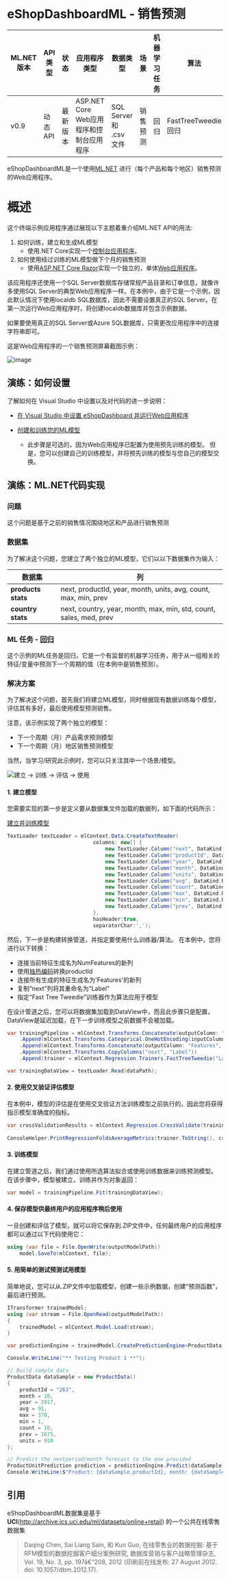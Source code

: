 # eShopDashboardML - 销售预测 

| ML.NET 版本 | API 类型          | 状态                        | 应用程序类型    | 数据类型 | 场景            | 机器学习任务                   | 算法                  |
|----------------|-------------------|-------------------------------|-------------|-----------|---------------------|---------------------------|-----------------------------|
| v0.9           | 动态 API | 最新版本 | ASP.NET Core Web应用程序和控制台应用程序 | SQL Server 和 .csv 文件 | 销售预测  | 回归 | FastTreeTweedie 回归 |


eShopDashboardML是一个使用[ML.NET](https://github.com/dotnet/machinelearning) 进行（每个产品和每个地区）销售预测的Web应用程序。


# 概述

这个终端示例应用程序通过展现以下主题着重介绍ML.NET API的用法:

1. 如何训练，建立和生成ML模型
   - 使用.NET Core实现一个[控制台应用程序](https://github.com/feiyun0112/machinelearning-samples.zh-cn/blob/master/samples/csharp/end-to-end-apps/Regression-SalesForecast/src%5CeShopForecastModelsTrainer)。
2. 如何使用经过训练的ML模型做下个月的销售预测
   - 使用[ASP.NET Core Razor](https://docs.microsoft.com/aspnet/core/tutorials/razor-pages/)实现一个独立的，单体[Web应用程序](https://github.com/feiyun0112/machinelearning-samples.zh-cn/blob/master/samples/csharp/end-to-end-apps/Regression-SalesForecast/src%5CeShopDashboard)。

该应用程序还使用一个SQL Server数据库存储常规产品目录和订单信息，就像许多使用SQL Server的典型Web应用程序一样。在本例中，由于它是一个示例，因此默认情况下使用localdb SQL数据库，因此不需要设置真正的SQL Server。在第一次运行Web应用程序时，将创建localdb数据库并包含示例数据。

如果要使用真正的SQL Server或Azure SQL数据库，只需更改应用程序中的连接字符串即可。

这是Web应用程序的一个销售预测屏幕截图示例：

![image](https://raw.githubusercontent.com/feiyun0112/machinelearning-samples.zh-cn/master/samples/csharp/end-to-end-apps/Regression-SalesForecast/docs/images/eShopDashboard.png)

## 演练：如何设置

了解如何在 Visual Studio 中设置以及对代码的进一步说明：

- [在 Visual Studio 中设置 eShopDashboard 并运行Web应用程序](https://github.com/feiyun0112/machinelearning-samples.zh-cn/blob/master/samples/csharp/end-to-end-apps/Regression-SalesForecast/docs/Setting-up-eShopDashboard-in-Visual-Studio-and-running-it.md)

- [创建和训练您的ML模型](https://github.com/feiyun0112/machinelearning-samples.zh-cn/blob/master/samples/csharp/end-to-end-apps/Regression-SalesForecast/docs/Create-and-train-the-models-%5BOptional%5D.md)
  - 此步骤是可选的，因为Web应用程序已配置为使用预先训练的模型。 但是，您可以创建自己的训练模型，并将预先训练的模型与您自己的模型交换。

## 演练：ML.NET代码实现

### 问题

这个问题是基于之前的销售情况围绕地区和产品进行销售预测

### 数据集

为了解决这个问题，您建立了两个独立的ML模型，它们以以下数据集作为输入：

| 数据集 | 列 |
|----------|--------|
| **products stats**  | next, productId, year, month, units, avg, count, max, min, prev      |
| **country stats**  | next, country, year, month, max, min, std, count, sales, med, prev   |

### ML 任务 - [回归](https://docs.microsoft.com/en-us/dotnet/machine-learning/resources/tasks#regression)

这个示例的ML任务是回归，它是一个有监督的机器学习任务，用于从一组相关的特征/变量中预测下一个周期的值（在本例中是销售预测）。

### 解决方案

为了解决这个问题，首先我们将建立ML模型，同时根据现有数据训练每个模型，评估其有多好，最后使用模型预测销售。

注意，该示例实现了两个独立的模型：
- 下一个周期（月）产品需求预测模型
- 下一个周期（月）地区销售预测模型

当然，当学习/研究此示例时，您可以只关注其中一个场景/模型。

![建立 -> 训练 -> 评估 -> 使用](https://raw.githubusercontent.com/feiyun0112/machinelearning-samples.zh-cn/master/samples/csharp/end-to-end-apps/Regression-SalesForecast/docs/images/modelpipeline.png)

#### 1. 建立模型

您需要实现的第一步是定义要从数据集文件加载的数据列，如下面的代码所示：

[建立并训练模型](https://github.com/feiyun0112/machinelearning-samples.zh-cn/blob/master/samples/csharp/end-to-end-apps/Regression-SalesForecast/src/eShopForecastModelsTrainer/ProductModelHelper.cs)

```csharp
TextLoader textLoader = mlContext.Data.CreateTextReader(
                            columns: new[] {
                                new TextLoader.Column("next", DataKind.R4, 0 ),
                                new TextLoader.Column("productId", DataKind.Text, 1 ),
                                new TextLoader.Column("year", DataKind.R4, 2 ),
                                new TextLoader.Column("month", DataKind.R4, 3 ),
                                new TextLoader.Column("units", DataKind.R4, 4 ),
                                new TextLoader.Column("avg", DataKind.R4, 5 ),
                                new TextLoader.Column("count", DataKind.R4, 6 ),
                                new TextLoader.Column("max", DataKind.R4, 7 ),
                                new TextLoader.Column("min", DataKind.R4, 8 ),
                                new TextLoader.Column("prev", DataKind.R4, 9 )
                            },
                            hasHeader:true,
                            separatorChar:',');
```

然后，下一步是构建转换管道，并指定要使用什么训练器/算法。
在本例中，您将进行以下转换：
- 连接当前特征生成名为NumFeatures的新列
- 使用[独热编码](https://en.wikipedia.org/wiki/One-hot)转换productId
- 连接所有生成的特征生成名为'Features'的新列
- 复制“next”列将其重命名为“Label”
- 指定“Fast Tree Tweedie”训练器作为算法应用于模型

在设计管道之后，您可以将数据集加载到DataView中，而且此步骤只是配置，DataView是延迟加载，在下一步训练模型之前数据不会被加载。

```csharp
var trainingPipeline = mlContext.Transforms.Concatenate(outputColumn: "NumFeatures", "year", "month", "units", "avg", "count", "max", "min", "prev" )
    .Append(mlContext.Transforms.Categorical.OneHotEncoding(inputColumn:"productId", outputColumn:"CatFeatures"))
    .Append(mlContext.Transforms.Concatenate(outputColumn: "Features", "NumFeatures", "CatFeatures"))
    .Append(mlContext.Transforms.CopyColumns("next", "Label"))
    .Append(trainer = mlContext.Regression.Trainers.FastTreeTweedie("Label", "Features"));

var trainingDataView = textLoader.Read(dataPath);
```

#### 2. 使用交叉验证评估模型

在本例中，模型的评估是在使用交叉验证方法训练模型之前执行的，因此您将获得指示模型准确度的指标。

```csharp
var crossValidationResults = mlContext.Regression.CrossValidate(trainingDataView, trainingPipeline, numFolds: 6, labelColumn: "Label");
            
ConsoleHelper.PrintRegressionFoldsAverageMetrics(trainer.ToString(), crossValidationResults);
```
#### 3. 训练模型

在建立管道之后，我们通过使用所选算法拟合或使用训练数据来训练预测模型。 在该步骤中，模型被建立，训练并作为对象返回：

```csharp
var model = trainingPipeline.Fit(trainingDataView);
```

#### 4. 保存模型供最终用户的应用程序稍后使用

一旦创建和评估了模型，就可以将它保存到.ZIP文件中，任何最终用户的应用程序都可以通过以下代码使用它：

```csharp            
using (var file = File.OpenWrite(outputModelPath))
    model.SaveTo(mlContext, file);
```

#### 5. 用简单的测试预测试用模型

简单地说，您可以从.ZIP文件中加载模型，创建一些示例数据，创建“预测函数”，最后进行预测。 

```csharp
ITransformer trainedModel;
using (var stream = File.OpenRead(outputModelPath))
{
    trainedModel = mlContext.Model.Load(stream);
}

var predictionEngine = trainedModel.CreatePredictionEngine<ProductData, ProductUnitPrediction>(mlContext);

Console.WriteLine("** Testing Product 1 **");

// Build sample data
ProductData dataSample = new ProductData()
{
    productId = "263",
    month = 10,
    year = 2017,
    avg = 91,
    max = 370,
    min = 1,
    count = 10,
    prev = 1675,
    units = 910
};

// Predict the nextperiod/month forecast to the one provided
ProductUnitPrediction prediction = predictionEngine.Predict(dataSample);
Console.WriteLine($"Product: {dataSample.productId}, month: {dataSample.month + 1}, year: {dataSample.year} - Real value (units): 551, Forecast Prediction (units): {prediction.Score}");

```

## 引用
eShopDashboardML数据集是基于**UCI**(http://archive.ics.uci.edu/ml/datasets/online+retail) 的一个公共在线零售数据集
> Daqing Chen, Sai Liang Sain, 和 Kun Guo, 在线零售业的数据挖掘: 基于RFM模型的数据挖掘客户细分案例研究, 数据库营销与客户战略管理杂志, Vol. 19, No. 3, pp. 197â€“208, 2012 (印刷前在线发布: 27 August 2012. doi: 10.1057/dbm.2012.17).
